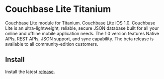 Couchbase Lite Titanium
=======================

Couchbase Lite module for Titanium. Couchbase Lite iOS 1.0. Couchbase Lite is an ultra-lightweight, reliable, secure JSON database built for all your online and offline mobile application needs. The 1.0 version features Native APIs, REST APIs, JSON support, and sync capability. The beta release is available to all community-edition customers.

Install
-------
Install the latest [release](https://github.com/couchbaselabs/couchbase-lite-titanium/releases).
